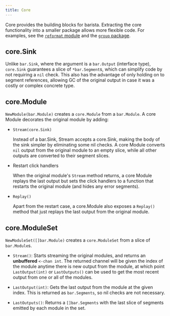 ```yaml
---
title: Core
---
```


Core provides the building blocks for barista. Extracting the core functionality into a smaller
package allows more flexible code. For examples, see the [`reformat` module](/modules/reformat)
and the [`group` package](/group).

## core.Sink

Unlike `bar.Sink`, where the argument is a `bar.Output` (interface type), `core.Sink` guarantees
a slice of `*bar.Segment`s, which can simplify code by not requiring a `nil` check. This also has
the advantage of only holding on to segment references, allowing GC of the original output in case
it was a costly or complex concrete type.

## core.Module

`NewModule(bar.Module)` creates a `core.Module` from a `bar.Module`. A core Module decorates the
original module by adding:

* `Stream(core.Sink)`

  Instead of a bar.Sink, Stream accepts a core.Sink, making the body of the sink simpler by
  eliminating some nil checks. A core Module converts `nil` output from the original module to an
  empty slice, while all other outputs are converted to their segment slices.

* Restart click handlers
  
  When the original module's `Stream` method returns, a core Module replays the last output but sets
  the click handlers to a function that restarts the original module (and hides any error segments).

* `Replay()`
  
  Apart from the restart case, a core.Module also exposes a `Replay()` method that just replays the
  last output from the original module.

## core.ModuleSet

`NewModuleSet([]bar.Module)` creates a `core.ModuleSet` from a slice of `bar.Module`s.

* `Stream()`: Starts streaming the original modules, and returns an **unbuffered** `<-chan int`.
  The returned channel will be given the index of the module anytime there is new output from the
  module, at which point `LastOutput(int)` or `LastOutputs()` can be used to get the most recent
  output from one or all of the modules.

* `LastOutput(int)`: Gets the last output from the module at the given index. This is returned as
  `bar.Segments`, so nil checks are not necessary.

* `LastOutputs()`: Returns a `[]bar.Segments` with the last slice of segments emitted by each module
  in the set.
